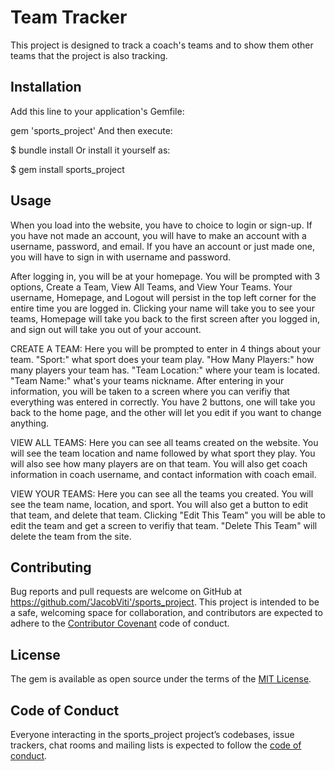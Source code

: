 
# Team Tracker

This project is designed to track a coach's teams and to show them other teams that the project is also tracking.

## Installation
Add this line to your application's Gemfile:

gem 'sports_project'
And then execute:

$ bundle install
Or install it yourself as:

$ gem install sports_project



## Usage

When you load into the website, you have to choice to login or sign-up. If you have not made an account, you will have to make an account with a username, password, and email. If you have an account or just made one, you will have to sign in with username and password.

After logging in, you will be at your homepage. You will be prompted with 3 options, Create a Team, View All Teams, and View Your Teams. Your username, Homepage, and Logout will persist in the top left corner for the entire time you are logged in. Clicking your name will take you to see your teams, Homepage will take you back to the first screen after you logged in, and sign out will take you out of your account.

CREATE A TEAM:
Here you will be prompted to enter in 4 things about your team. "Sport:" what sport does your team play. "How Many Players:" how many players your team has. "Team Location:" where your team is located. "Team Name:" what's your teams nickname. After entering in your information, you will be taken to a screen where you can verifiy that everything was entered in correctly. You have 2 buttons, one will take you back to the home page, and the other will let you edit if you want to change anything.

VIEW ALL TEAMS:
Here you can see all teams created on the website. You will see the team location and name followed by what sport they play. You will also see how many players are on that team. You will also get coach information in coach username, and contact information with coach email.

VIEW YOUR TEAMS:
Here you can see all the teams you created. You will see the team name, location, and sport. You will also get a button to edit that team, and delete that team. Clicking "Edit This Team" you will be able to edit the team and get a screen to verifiy that team. "Delete This Team" will delete the team from the site.
         

## Contributing

Bug reports and pull requests are welcome on GitHub at https://github.com/'JacobViti'/sports_project. This project is intended to be a safe, welcoming space for collaboration, and contributors are expected to adhere to the [Contributor Covenant](http://contributor-covenant.org) code of conduct.

## License

The gem is available as open source under the terms of the [MIT License](https://opensource.org/licenses/MIT).

## Code of Conduct

Everyone interacting in the sports_project project’s codebases, issue trackers, chat rooms and mailing lists is expected to follow the [code of conduct](https://github.com/'JacobViti'/sports_project/blob/master/CODE_OF_CONDUCT.md).
